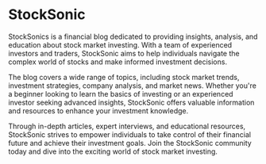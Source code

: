 # StockSonic
StockSonics is a financial blog dedicated to providing insights, analysis, and education about stock market investing. With a team of experienced investors and traders, StockSonic aims to help individuals navigate the complex world of stocks and make informed investment decisions.

The blog covers a wide range of topics, including stock market trends, investment strategies, company analysis, and market news. Whether you're a beginner looking to learn the basics of investing or an experienced investor seeking advanced insights, StockSonic offers valuable information and resources to enhance your investment knowledge.

Through in-depth articles, expert interviews, and educational resources, StockSonic strives to empower individuals to take control of their financial future and achieve their investment goals. Join the StockSonic community today and dive into the exciting world of stock market investing.